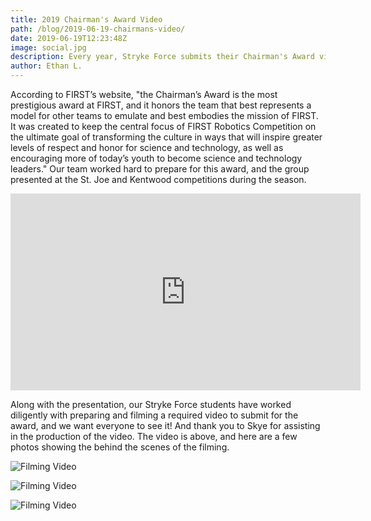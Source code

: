 ```yaml
---
title: 2019 Chairman's Award Video
path: /blog/2019-06-19-chairmans-video/
date: 2019-06-19T12:23:48Z
image: social.jpg
description: Every year, Stryke Force submits their Chairman's Award video.
author: Ethan L.
---
```


According to FIRST’s website, "the Chairman’s Award is the most prestigious
award at FIRST, and it honors the team that best represents a model for other
teams to emulate and best embodies the mission of FIRST. It was created to keep
the central focus of FIRST Robotics Competition on the ultimate goal of
transforming the culture in ways that will inspire greater levels of respect
and honor for science and technology, as well as encouraging more of today’s
youth to become science and technology leaders." Our team worked hard to
prepare for this award, and the group presented at the St. Joe and Kentwood
competitions during the season.

<!--more-->

<iframe width="560" height="315" src="https://www.youtube.com/embed/MGYwCxS3OGU" frameborder="0" allow="accelerometer; autoplay; encrypted-media; gyroscope; picture-in-picture" allowfullscreen></iframe>

Along with the presentation, our Stryke Force students have worked diligently
with preparing and filming a required video to submit for the award, and we
want everyone to see it! And thank you to Skye for assisting in the production
of the video. The video is above, and here are a few photos showing the behind
the scenes of the filming.

![Filming Video](https://photos.smugmug.com/photos/i-S8qbrfs/0/662484f3/M/i-S8qbrfs-M.jpg)

![Filming Video](https://photos.smugmug.com/photos/i-NMrsSv7/0/9ffa2e14/M/i-NMrsSv7-M.jpg)

![Filming Video](https://photos.smugmug.com/photos/i-gWxSNK4/0/0c3d0ddf/M/i-gWxSNK4-M.jpg)
